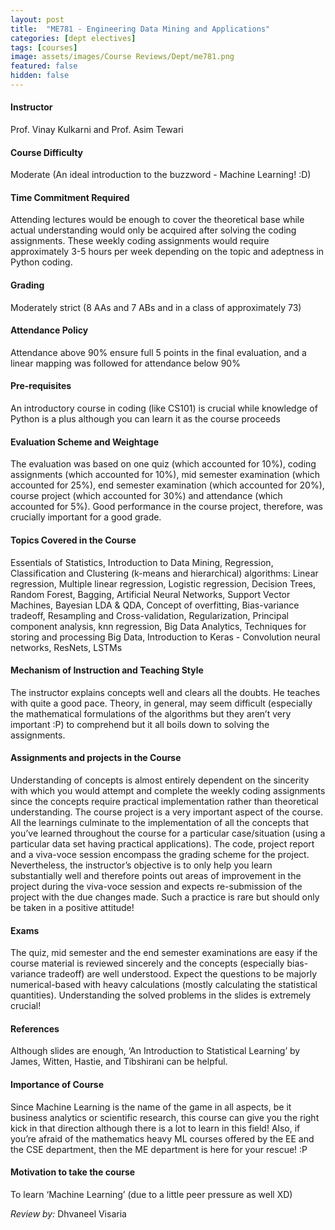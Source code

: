 ```yaml
---
layout: post
title:  "ME781 - Engineering Data Mining and Applications"
categories: [dept electives]
tags: [courses]
image: assets/images/Course Reviews/Dept/me781.png
featured: false
hidden: false
---
```


#### Instructor
Prof. Vinay Kulkarni and Prof. Asim Tewari 

#### Course Difficulty
Moderate (An ideal introduction to the buzzword - Machine Learning! :D)

#### Time Commitment Required
Attending lectures would be enough to cover the theoretical base while actual understanding would only be acquired after solving the coding assignments. These weekly coding assignments would require approximately 3-5 hours per week depending on the topic and adeptness in Python coding. 

#### Grading
Moderately strict (8 AAs and 7 ABs and  in a class of approximately 73)

#### Attendance Policy
Attendance above 90% ensure full 5 points in the final evaluation, and a linear mapping was followed for attendance below 90%

#### Pre-requisites
An introductory course in coding (like CS101) is crucial while knowledge of Python is a plus although you can learn it as the course proceeds
 
#### Evaluation Scheme and Weightage
The evaluation was based on one quiz (which accounted for 10%), coding assignments (which accounted for 10%), mid semester examination (which accounted for 25%), end semester examination (which accounted for 20%), course project (which accounted for 30%) and attendance (which accounted for 5%). Good performance in the course project, therefore, was crucially important for a good grade.

#### Topics Covered in the Course
Essentials of Statistics, Introduction to Data Mining, Regression, Classification and Clustering (k-means and hierarchical) algorithms: Linear regression, Multiple linear regression, Logistic regression, Decision Trees, Random Forest, Bagging, Artificial Neural Networks, Support Vector Machines, Bayesian LDA & QDA, Concept of overfitting, Bias-variance tradeoff, Resampling and Cross-validation, Regularization, Principal component analysis, knn regression, Big Data Analytics, Techniques for storing and processing Big Data, Introduction to Keras - Convolution neural networks, ResNets, LSTMs

#### Mechanism of Instruction and Teaching Style
The instructor explains concepts well and clears all the doubts. He teaches with quite a good pace. Theory, in general, may seem difficult (especially the mathematical formulations of the algorithms but they aren’t very important :P) to comprehend but it all boils down to solving the assignments.   

#### Assignments and projects in the Course
Understanding of concepts is almost entirely dependent on the sincerity with which you would attempt and complete the weekly coding assignments since the concepts require practical implementation rather than theoretical understanding. The course project is a very important aspect of the course. All the learnings culminate to the implementation of all the concepts that you’ve learned throughout the course for a particular case/situation (using a particular data set having practical applications). The code, project report and a viva-voce session encompass the grading scheme for the project. Nevertheless, the instructor’s objective is to only help you learn substantially well and therefore points out areas of improvement in the project during the viva-voce session and expects re-submission of the project with the due changes made. Such a practice is rare but should only be taken in a positive attitude!

#### Exams
The quiz, mid semester and the end semester examinations are easy if the course material is reviewed sincerely and the concepts (especially bias-variance tradeoff) are well understood. Expect the questions to be majorly numerical-based with heavy calculations (mostly calculating the statistical quantities). Understanding the solved problems in the slides is extremely crucial!

#### References
Although slides are enough, ‘An Introduction to Statistical Learning’ by James, Witten, Hastie, and Tibshirani can be helpful. 

#### Importance of Course
Since Machine Learning is the name of the game in all aspects, be it business analytics or scientific research, this course can give you the right kick in that direction although there is a lot to learn in this field! Also, if you’re afraid of the mathematics heavy ML courses offered by the EE and the CSE department, then the ME department is here for your rescue! :P

#### Motivation to take the course
To learn ‘Machine Learning’ (due to a little peer pressure as well XD)

*Review by:* Dhvaneel Visaria